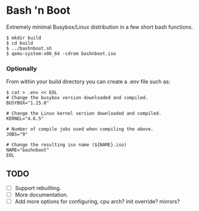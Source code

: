 # Bash 'n Boot
Extremely minimal Busybox/Linux distribution in a few short bash functions.
```
$ mkdir build
$ cd build
$ ../bashnboot.sh
$ qemu-system-x86_64 -cdrom bashnboot.iso
```

### Optionally
From within your build directory you can create a .env file such as:
```
$ cat > .env << EOL
# Change the busybox version downloaded and compiled.
BUSYBOX="1.25.0"

# Change the Linux kernel version downloaded and compiled.
KERNEL="4.6.5"

# Number of compile jobs used when compiling the above.
JOBS="9"

# Change the resulting iso name (${NAME}.iso)
NAME="bashnboot"
EOL
```
## TODO
- [ ] Support rebuilting.
- [ ] More documentation.
- [ ] Add more options for configuring, cpu arch? init override? mirrors?
